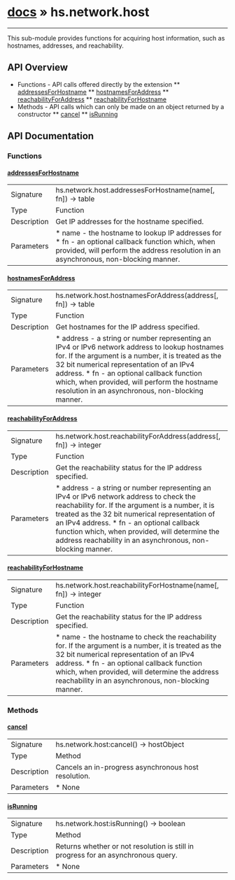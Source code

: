 # [docs](index.md) » hs.network.host
---

This sub-module provides functions for acquiring host information, such as hostnames, addresses, and reachability.

## API Overview
* Functions - API calls offered directly by the extension
** [addressesForHostname](#addressesForHostname)
** [hostnamesForAddress](#hostnamesForAddress)
** [reachabilityForAddress](#reachabilityForAddress)
** [reachabilityForHostname](#reachabilityForHostname)
* Methods - API calls which can only be made on an object returned by a constructor
** [cancel](#cancel)
** [isRunning](#isRunning)

## API Documentation

### Functions

#### [addressesForHostname](#addressesForHostname)
| | |
|-|-|
| Signature   | hs.network.host.addressesForHostname(name[, fn]) -> table | hostObject  |
| Type        | Function |
| Description | Get IP addresses for the hostname specified. |
| Parameters |  * name - the hostname to lookup IP addresses for * fn   - an optional callback function which, when provided, will perform the address resolution in an asynchronous, non-blocking manner. | | Returns |  * If this function is called without a callback function, returns a table containing the IP addresses for the specified name.  If a callback function is specified, then a host object is returned. | | Notes |  * If no callback function is provided, the resolution occurs in a blocking manner which may be noticeable when network access is slow or erratic. * If a callback function is provided, this function acts as a constructor, returning a host object and the callback function will be invoked when resolution is complete.  The callback function should take two parameters: the string "addresses", indicating that an address resolution occurred, and a table containing the IP addresses identified. * Generates an error if network access is currently disabled or the hostname is invalid. | 
#### [hostnamesForAddress](#hostnamesForAddress)
| | |
|-|-|
| Signature   | hs.network.host.hostnamesForAddress(address[, fn]) -> table | hostObject  |
| Type        | Function |
| Description | Get hostnames for the IP address specified. |
| Parameters |  * address - a string or number representing an IPv4 or IPv6 network address to lookup hostnames for.  If the argument is a number, it is treated as the 32 bit numerical representation of an IPv4 address. * fn      - an optional callback function which, when provided, will perform the hostname resolution in an asynchronous, non-blocking manner. | | Returns |  * If this function is called without a callback function, returns a table containing the hostnames for the specified address.  If a callback function is specified, then a host object is returned. | | Notes |  * If no callback function is provided, the resolution occurs in a blocking manner which may be noticeable when network access is slow or erratic. * If a callback function is provided, this function acts as a constructor, returning a host object and the callback function will be invoked when resolution is complete.  The callback function should take two parameters: the string "names", indicating that hostname resolution occurred, and a table containing the hostnames identified. * Generates an error if network access is currently disabled or the IP address is invalid. | 
#### [reachabilityForAddress](#reachabilityForAddress)
| | |
|-|-|
| Signature   | hs.network.host.reachabilityForAddress(address[, fn]) -> integer | hostObject  |
| Type        | Function |
| Description | Get the reachability status for the IP address specified. |
| Parameters |  * address - a string or number representing an IPv4 or IPv6 network address to check the reachability for.  If the argument is a number, it is treated as the 32 bit numerical representation of an IPv4 address. * fn      - an optional callback function which, when provided, will determine the address reachability in an asynchronous, non-blocking manner. | | Returns |  * If this function is called without a callback function, returns the numeric representation of the address reachability status.  If a callback function is specified, then a host object is returned. | | Notes |  * If no callback function is provided, the resolution occurs in a blocking manner which may be noticeable when network access is slow or erratic. * If a callback function is provided, this function acts as a constructor, returning a host object and the callback function will be invoked when resolution is complete.  The callback function should take two parameters: the string "reachability", indicating that reachability was determined, and the numeric representation of the address reachability status. * Generates an error if network access is currently disabled or the IP address is invalid. * The numeric representation is made up from a combination of the flags defined in `hs.network.reachability.flags`. * Performs the same reachability test as `hs.network.reachability.forAddress`. | 
#### [reachabilityForHostname](#reachabilityForHostname)
| | |
|-|-|
| Signature   | hs.network.host.reachabilityForHostname(name[, fn]) -> integer | hostObject  |
| Type        | Function |
| Description | Get the reachability status for the IP address specified. |
| Parameters |  * name - the hostname to check the reachability for.  If the argument is a number, it is treated as the 32 bit numerical representation of an IPv4 address. * fn   - an optional callback function which, when provided, will determine the address reachability in an asynchronous, non-blocking manner. | | Returns |  * If this function is called without a callback function, returns the numeric representation of the hostname reachability status.  If a callback function is specified, then a host object is returned. | | Notes |  * If no callback function is provided, the resolution occurs in a blocking manner which may be noticeable when network access is slow or erratic. * If a callback function is provided, this function acts as a constructor, returning a host object and the callback function will be invoked when resolution is complete.  The callback function should take two parameters: the string "reachability", indicating that reachability was determined, and the numeric representation of the hostname reachability status. * Generates an error if network access is currently disabled or the IP address is invalid. * The numeric representation is made up from a combination of the flags defined in `hs.network.reachability.flags`. * Performs the same reachability test as `hs.network.reachability.forHostName`. | 
### Methods

#### [cancel](#cancel)
| | |
|-|-|
| Signature   | hs.network.host:cancel() -> hostObject  |
| Type        | Method |
| Description | Cancels an in-progress asynchronous host resolution. |
| Parameters |  * None | | Returns |  * the hostObject | | Notes |  * This method has no effect if the resolution has already completed. | 
#### [isRunning](#isRunning)
| | |
|-|-|
| Signature   | hs.network.host:isRunning() -> boolean  |
| Type        | Method |
| Description | Returns whether or not resolution is still in progress for an asynchronous query. |
| Parameters |  * None | | Returns |  * true, if resolution is still in progress, or false if resolution has already completed. | 